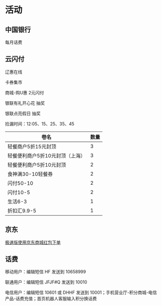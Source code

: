 # 活动

## 中国银行

每月话费

## 云闪付

辽惠在线

卡券集市

商城-购U惠 2元闪付

银联有礼开心花 抽奖

银联点亮假日 抽奖

捡漏时间：12:05、15、25、35、45

| 卷名                            | 数量 |
| ------------------------------- | ---- |
| 轻餐商户5折15元封顶             | 3    |
| 轻餐便利商户5折10元封顶（上海） | 3    |
| 轻餐便利商户5折10元封顶         | 2    |
| 食神满30-10轻餐券               | 2    |
| 闪付50-10                       | 2    |
| 闪付10-5                        | 2    |
| 生活6-3                         | 1    |
| 折扣汇9.9-5                     | 1    |

## 京东

[极速版使用京东商城红包下单](https://wq.jd.com/deal/confirmorder/main?pingouchannel=0&mix=0&sceneval=2&addrId=138086790&jxsid=16301778145156604427)

## 话费

移动用户：编辑短信 HF 发送到 10658999

联通用户：编辑短信 JFJF#Q 发送到 10010

电信用户：编辑短信 10601 或 DHHF 发送到 10001；手机营业厅-积分商城-电信产品-话费充值；首页机器人客服输入积分换话费

